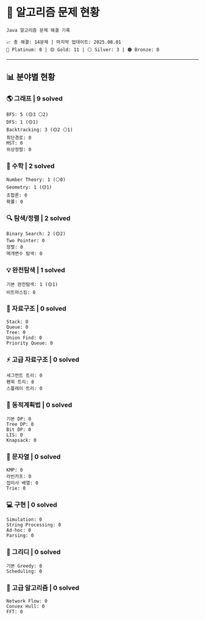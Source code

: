 # 🌟 알고리즘 문제 현황


```
Java 알고리즘 문제 해결 기록
```

```
📈 총 해결: 14문제 | 마지막 업데이트: 2025.08.01
🔵 Platinum: 0 | 🟡 Gold: 11 | ⚪ Silver: 3 | 🟤 Bronze: 0
```

---

## 📊 분야별 현황

### 🌎 그래프 | 9 solved
```
BFS: 5 (🟡3 ⚪2)
DFS: 1 (🟡1)
Backtracking: 3 (🟡2 ⚪1)
최단경로: 0
MST: 0
위상정렬: 0
```

### 📐 수학 | 2 solved
```
Number Theory: 1 (⚪0)
Geometry: 1 (🟡1)
조합론: 0
확률: 0
```

### 🔍 탐색/정렬 | 2 solved
```
Binary Search: 2 (🟡2)
Two Pointer: 0
정렬: 0
매개변수 탐색: 0
```

### 💡 완전탐색 | 1 solved
```
기본 완전탐색: 1 (🟡1)
비트마스킹: 0
```

### 💾 자료구조 | 0 solved
```
Stack: 0
Queue: 0
Tree: 0
Union Find: 0
Priority Queue: 0
```

### ⚡ 고급 자료구조 | 0 solved
```
세그먼트 트리: 0
펜윅 트리: 0
스플레이 트리: 0
```

### 🧮 동적계획법 | 0 solved
```
기본 DP: 0
Tree DP: 0
Bit DP: 0
LIS: 0
Knapsack: 0
```

### 📝 문자열 | 0 solved
```
KMP: 0
라빈카프: 0
접미사 배열: 0
Trie: 0
```

### 💻 구현 | 0 solved
```
Simulation: 0
String Processing: 0
Ad-hoc: 0
Parsing: 0
```

### 🔪 그리디 | 0 solved
```
기본 Greedy: 0
Scheduling: 0
```

### 🚀 고급 알고리즘 | 0 solved
```
Network Flow: 0
Convex Hull: 0
FFT: 0
```